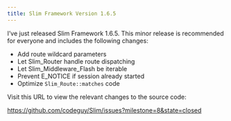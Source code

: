 ```yaml
---
title: Slim Framework Version 1.6.5
---
```


I’ve just released Slim Framework 1.6.5. This minor release is recommended for everyone and includes the following changes:

* Add route wildcard parameters
* Let Slim_Router handle route dispatching
* Let Slim_Middleware_Flash be iterable
* Prevent E_NOTICE if session already started
* Optimize `Slim_Route::matches` code

Visit this URL to view the relevant changes to the source code:

<https://github.com/codeguy/Slim/issues?milestone=8&state=closed>
